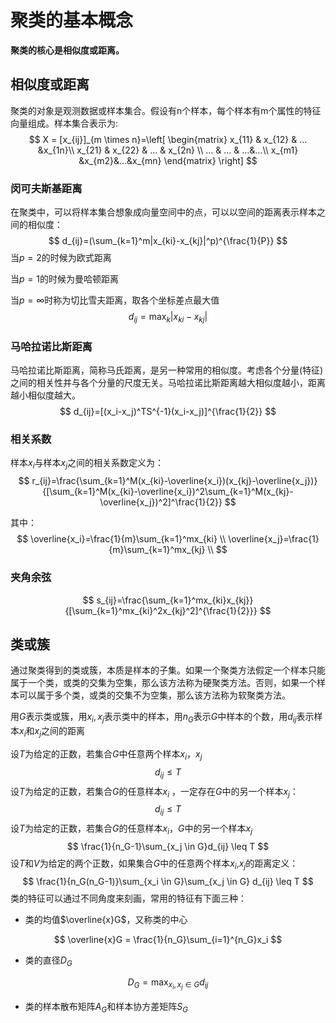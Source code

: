 # 聚类的基本概念

**聚类的核心是相似度或距离。** 

## 相似度或距离

聚类的对象是观测数据或样本集合。假设有n个样本，每个样本有m个属性的特征向量组成。样本集合表示为:
$$
X = [x_{ij}]_{m \times n}=\left[
 \begin{matrix}
   x_{11} & x_{12} & ...  &x_{1n}\\
   x_{21} & x_{22} & ... & x_{2n} \\
   ... & ... & ...&...\\
   x_{m1} &x_{m2}&...&x_{mn}
  \end{matrix}
  \right] 
$$


### 闵可夫斯基距离

在聚类中，可以将样本集合想象成向量空间中的点，可以以空间的距离表示样本之间的相似度：
$$
d_{ij}=(\sum_{k=1}^m|x_{ki}-x_{kj}|^p)^{\frac{1}{P}}
$$
当$p=2$的时候为欧式距离

当$p=1$的时候为曼哈顿距离

当$p=∞$时称为切比雪夫距离，取各个坐标差点最大值
$$
d_{ij}=\max_k|x_{ki}-x_{kj}|
$$

### 马哈拉诺比斯距离

马哈拉诺比斯距离，简称马氏距离，是另一种常用的相似度。考虑各个分量(特征)之间的相关性并与各个分量的尺度无关。马哈拉诺比斯距离越大相似度越小，距离越小相似度越大。
$$
d_{ij}=[(x_i-x_j)^TS^{-1}(x_i-x_j)]^{\frac{1}{2}}
$$

### 相关系数

样本$x_i$与样本$x_j$之间的相关系数定义为：
$$
r_{ij}=\frac{\sum_{k=1}^M(x_{ki}-\overline{x_i})(x_{kj}-\overline{x_j})}{[\sum_{k=1}^M(x_{ki}-\overline{x_i})^2\sum_{k=1}^M(x_{kj}-\overline{x_j})^2]^\frac{1}{2}}
$$


其中：
$$
\overline{x_i}=\frac{1}{m}\sum_{k=1}^mx_{ki} \\
\overline{x_j}=\frac{1}{m}\sum_{k=1}^mx_{kj} \\
$$

### 夹角余弦

$$
s_{ij}=\frac{\sum_{k=1}^mx_{ki}x_{kj}}{[\sum_{k=1}^mx_{ki}^2x_{kj}^2]^{\frac{1}{2}}}
$$

## 类或簇

通过聚类得到的类或簇，本质是样本的子集。如果一个聚类方法假定一个样本只能属于一个类，或类的交集为空集，那么该方法称为硬聚类方法。否则，如果一个样本可以属于多个类，或类的交集不为空集，那么该方法称为软聚类方法。

用$G$表示类或簇，用$x_i,x_j$表示类中的样本，用$n_G$表示$G$中样本的个数，用$d_{ij}$表示样本$x_i$和$x_j$之间的距离

设$T$为给定的正数，若集合$G$中任意两个样本$x_i$，$x_j$
$$
d_{ij}\leq T
$$
设$T$为给定的正数，若集合$G$的任意样本$x_i$ ，一定存在$G$中的另一个样本$x_j$：
$$
d_{ij}\leq T
$$
设$T$为给定的正数，若集合$G$的任意样本$x_i$，$G$中的另一个样本$x_j$
$$
\frac{1}{n_G-1}\sum_{x_j \in G}d_{ij} \leq T
$$
设$T$和$V$为给定的两个正数，如果集合$G$中的任意两个样本$x_i$,$x_j$的距离定义：
$$
\frac{1}{n_G(n_G-1)}\sum_{x_i \in G}\sum_{x_j \in G} d_{ij} \leq T
$$
类的特征可以通过不同角度来刻画，常用的特征有下面三种：

- 类的均值$\overline{x}G$，又称类的中心

$$
\overline{x}G = \frac{1}{n_G}\sum_{i=1}^{n_G}x_i
$$

- 类的直径$D_G$

$$
D_G = \max_{x_i,x_j\in G}d_{ij}
$$

- 类的样本散布矩阵$A_G$和样本协方差矩阵$S_G$





 




















